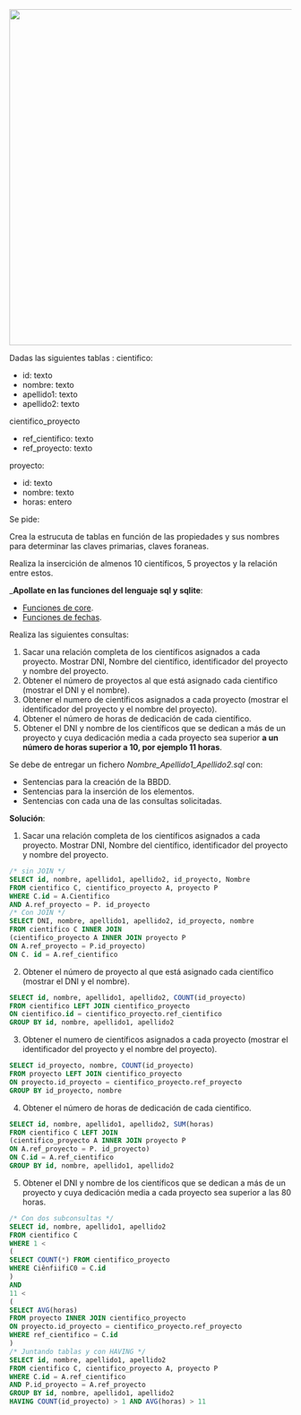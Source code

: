 <div>

<div align="center">
<img src="https://culturacientifica.com/app/uploads/2016/03/Left-handed-facts-Einstein.jpg" width="600px"/>
</div>

Dadas las siguientes tablas :
cientifico:
  - id: texto
  - nombre: texto
  - apellido1: texto
  - apellido2: texto

cientifico_proyecto
  - ref_cientifico:  texto 
  - ref_proyecto:  texto

proyecto:
  - id: texto
  - nombre: texto
  - horas: entero

Se pide:

Crea la estrucuta de tablas en función de las propiedades y sus nombres para determinar las claves primarias, claves foraneas.

Realiza la insercición de almenos 10 científicos, 5 proyectos y la relación entre estos.

___Apollate en las funciones del lenguaje sql y sqlite__:
- [Funciones de core](https://www.sqlite.org/lang_corefunc.html). 
- [Funciones de fechas](https://www.sqlite.org/lang_datefunc.html).

Realiza las siguientes consultas:
1. Sacar una relación completa de los científicos asignados a cada proyecto. Mostrar DNI, Nombre del científico, identificador del proyecto y nombre del proyecto.
2. Obtener el número de proyectos al que está asignado cada científico (mostrar el DNI y el nombre).
3. Obtener el numero de científicos asignados a cada proyecto (mostrar el identificador del proyecto y el nombre del proyecto).
4. Obtener el número de horas de dedicación de cada científico.
5. Obtener el DNI y nombre de los científicos que se dedican a más de un proyecto y cuya dedicación media a cada proyecto sea superior __a un número de horas superior a 10, por ejemplo 11 horas__.

Se debe de entregar un fichero _Nombre_Apellido1_Apellido2.sql_ con:
- Sentencias para la creación de la BBDD.
- Sentencias para la inserción de los elementos.
- Sentencias con cada una de las consultas solicitadas.

__Solución__:

1. Sacar una relación completa de los científicos asignados a cada proyecto. Mostrar
DNI, Nombre del científico, identificador del proyecto y nombre del proyecto.

```sql
/* sin JOIN */
SELECT id, nombre, apellido1, apellido2, id_proyecto, Nombre
FROM cientifico C, cientifico_proyecto A, proyecto P
WHERE C.id = A.Cientifico
AND A.ref_proyecto = P. id_proyecto
/* Con JOIN */
SELECT DNI, nombre, apellido1, apellido2, id_proyecto, nombre
FROM cientifico C INNER JOIN
(cientifico_proyecto A INNER JOIN proyecto P
ON A.ref_proyecto = P.id_proyecto)
ON C. id = A.ref_cientifico
```

2. Obtener el número de proyecto al que está asignado cada científico (mostrar el
DNI y el nombre).

```sql
SELECT id, nombre, apellido1, apellido2, COUNT(id_proyecto)
FROM cientifico LEFT JOIN cientifico_proyecto
ON cientifico.id = cientifico_proyecto.ref_cientifico
GROUP BY id, nombre, apellido1, apellido2
```

3. Obtener el numero de científicos asignados a cada proyecto (mostrar el identificador
del proyecto y el nombre del proyecto).

```sql
SELECT id_proyecto, nombre, COUNT(id_proyecto)
FROM proyecto LEFT JOIN cientifico_proyecto
ON proyecto.id_proyecto = cientifico_proyecto.ref_proyecto
GROUP BY id_proyecto, nombre
```

4. Obtener el número de horas de dedicación de cada cientifico.

```sql
SELECT id, nombre, apellido1, apellido2, SUM(horas)
FROM cientifico C LEFT JOIN
(cientifico_proyecto A INNER JOIN proyecto P
ON A.ref_proyecto = P. id_proyecto)
ON C.id = A.ref_cientifico
GROUP BY id, nombre, apellido1, apellido2
```

5. Obtener el DNI y nombre de los científicos que se dedican a más de un proyecto y
cuya dedicación media a cada proyecto sea superior a las 80 horas.

```sql
/* Con dos subconsultas */
SELECT id, nombre, apellido1, apellido2
FROM cientifico C
WHERE 1 <
(
SELECT COUNT(*) FROM cientifico_proyecto
WHERE CiênfiifiC0 = C.id
)
AND
11 <
(
SELECT AVG(horas)
FROM proyecto INNER JOIN cientifico_proyecto
ON proyecto.id_proyecto = cientifico_proyecto.ref_proyecto
WHERE ref_cientifico = C.id
)
/* Juntando tablas y con HAVING */
SELECT id, nombre, apellido1, apellido2
FROM cientifico C, cientifico_proyecto A, proyecto P
WHERE C.id = A.ref_cientifico
AND P.id_proyecto = A.ref_proyecto
GROUP BY id, nombre, apellido1, apellido2
HAVING COUNT(id_proyecto) > 1 AND AVG(horas) > 11
```
